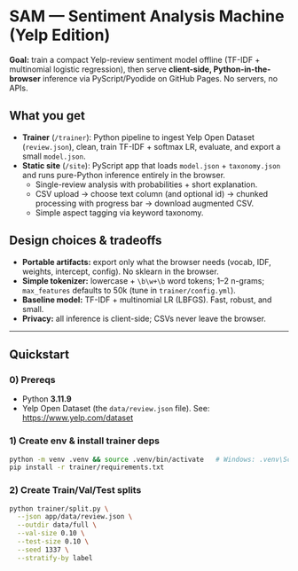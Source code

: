 # SAM — Sentiment Analysis Machine (Yelp Edition)

**Goal:** train a compact Yelp-review sentiment model offline (TF-IDF + multinomial logistic regression), then serve **client-side, Python-in-the-browser** inference via PyScript/Pyodide on GitHub Pages. No servers, no APIs.

## What you get
- **Trainer** (`/trainer`): Python pipeline to ingest Yelp Open Dataset (`review.json`), clean, train TF-IDF + softmax LR, evaluate, and export a small `model.json`.
- **Static site** (`/site`): PyScript app that loads `model.json` + `taxonomy.json` and runs pure-Python inference entirely in the browser.
  - Single-review analysis with probabilities + short explanation.
  - CSV upload → choose text column (and optional id) → chunked processing with progress bar → download augmented CSV.
  - Simple aspect tagging via keyword taxonomy.

## Design choices & tradeoffs
- **Portable artifacts:** export only what the browser needs (vocab, IDF, weights, intercept, config). No sklearn in the browser.
- **Simple tokenizer:** lowercase + `\b\w+\b` word tokens; 1–2 n-grams; `max_features` defaults to 50k (tune in `trainer/config.yml`).
- **Baseline model:** TF-IDF + multinomial LR (LBFGS). Fast, robust, and small.
- **Privacy:** all inference is client-side; CSVs never leave the browser.

---

## Quickstart

### 0) Prereqs
- Python **3.11.9**
- Yelp Open Dataset (the `data/review.json` file). See: https://www.yelp.com/dataset

### 1) Create env & install trainer deps
```bash
python -m venv .venv && source .venv/bin/activate   # Windows: .venv\Scripts\activate
pip install -r trainer/requirements.txt
```

### 2) Create Train/Val/Test splits
```bash
python trainer/split.py \
  --json app/data/review.json \
  --outdir data/full \
  --val-size 0.10 \
  --test-size 0.10 \
  --seed 1337 \
  --stratify-by label
